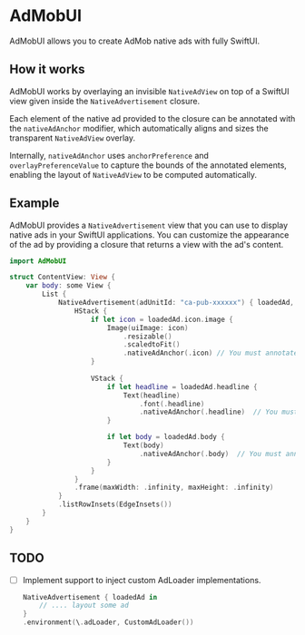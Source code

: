 # AdMobUI

AdMobUI allows you to create AdMob native ads with fully SwiftUI.

## How it works

AdMobUI works by overlaying an invisible `NativeAdView` on top of a SwiftUI view given inside the `NativeAdvertisement` closure.  

Each element of the native ad provided to the closure can be annotated with the `nativeAdAnchor` modifier, which automatically aligns and sizes the transparent `NativeAdView` overlay.  

Internally, `nativeAdAnchor` uses `anchorPreference` and `overlayPreferenceValue` to capture the bounds of the annotated elements, enabling the layout of `NativeAdView` to be computed automatically.

## Example

AdMobUI provides a `NativeAdvertisement` view that you can use to display native ads in your SwiftUI applications. You can customize the appearance of the ad by providing a closure that returns a view with the ad's content.

```swift
import AdMobUI

struct ContentView: View {
    var body: some View {
        List {
            NativeAdvertisement(adUnitId: "ca-pub-xxxxxx") { loadedAd, _ in
                HStack {
                    if let icon = loadedAd.icon.image {
                        Image(uiImage: icon)
                            .resizable()
                            .scaledtoFit()
                            .nativeAdAnchor(.icon) // You must annotate with `nativeAdAnchor(:_)`
                    }
    
                    VStack {
                        if let headline = loadedAd.headline {
                            Text(headline)
                                .font(.headline)
                                .nativeAdAnchor(.headline)  // You must annotate with `nativeAdAnchor(:_)`
                        }

                        if let body = loadedAd.body {
                            Text(body)
                                .nativeAdAnchor(.body)  // You must annotate with `nativeAdAnchor(:_)`
                        }
                    }
                }
                .frame(maxWidth: .infinity, maxHeight: .infinity)
            }
            .listRowInsets(EdgeInsets())
        }
    }
}
```

## TODO

- [ ] Implement support to inject custom AdLoader implementations.
  ```swift
  NativeAdvertisement { loadedAd in
      // .... layout some ad
  }
  .environment(\.adLoader, CustomAdLoader())
  ```
  